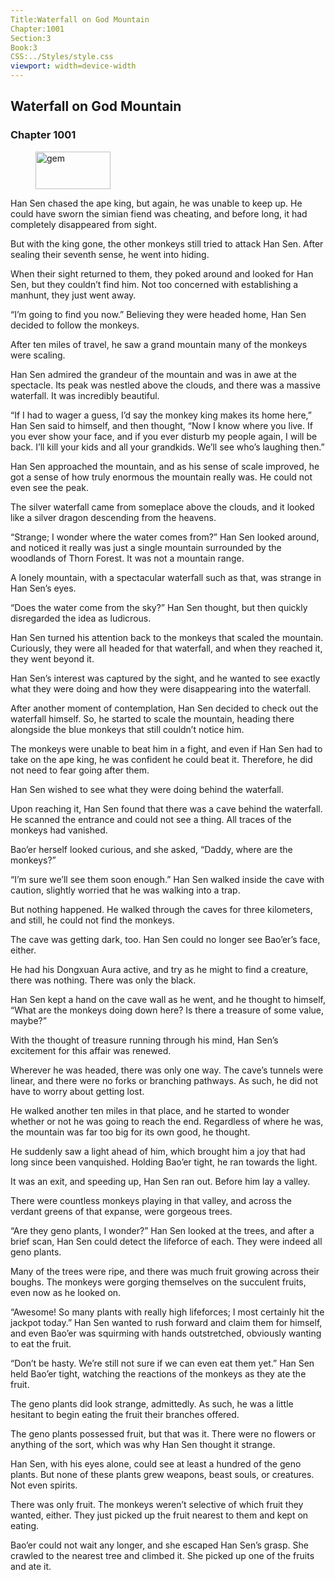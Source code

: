 ```yaml
---
Title:Waterfall on God Mountain 
Chapter:1001 
Section:3 
Book:3 
CSS:../Styles/style.css 
viewport: width=device-width
---
```

  
## Waterfall on God Mountain
### Chapter 1001
  
<figure>
	<img src="../Images/gem.gif" alt="gem" id="gem" width="120" height="60" />
</figure>
  

  
Han Sen chased the ape king, but again, he was unable to keep up. He could have sworn the simian fiend was cheating, and before long, it had completely disappeared from sight.

But with the king gone, the other monkeys still tried to attack Han Sen. After sealing their seventh sense, he went into hiding.

When their sight returned to them, they poked around and looked for Han Sen, but they couldn’t find him. Not too concerned with establishing a manhunt, they just went away.

“I’m going to find you now.” Believing they were headed home, Han Sen decided to follow the monkeys.

After ten miles of travel, he saw a grand mountain many of the monkeys were scaling.

Han Sen admired the grandeur of the mountain and was in awe at the spectacle. Its peak was nestled above the clouds, and there was a massive waterfall. It was incredibly beautiful.

“If I had to wager a guess, I’d say the monkey king makes its home here,” Han Sen said to himself, and then thought, “Now I know where you live. If you ever show your face, and if you ever disturb my people again, I will be back. I’ll kill your kids and all your grandkids. We’ll see who’s laughing then.”

Han Sen approached the mountain, and as his sense of scale improved, he got a sense of how truly enormous the mountain really was. He could not even see the peak.

The silver waterfall came from someplace above the clouds, and it looked like a silver dragon descending from the heavens.

“Strange; I wonder where the water comes from?” Han Sen looked around, and noticed it really was just a single mountain surrounded by the woodlands of Thorn Forest. It was not a mountain range.

A lonely mountain, with a spectacular waterfall such as that, was strange in Han Sen’s eyes.

“Does the water come from the sky?” Han Sen thought, but then quickly disregarded the idea as ludicrous.

Han Sen turned his attention back to the monkeys that scaled the mountain. Curiously, they were all headed for that waterfall, and when they reached it, they went beyond it.

Han Sen’s interest was captured by the sight, and he wanted to see exactly what they were doing and how they were disappearing into the waterfall.

After another moment of contemplation, Han Sen decided to check out the waterfall himself. So, he started to scale the mountain, heading there alongside the blue monkeys that still couldn’t notice him.

The monkeys were unable to beat him in a fight, and even if Han Sen had to take on the ape king, he was confident he could beat it. Therefore, he did not need to fear going after them.

Han Sen wished to see what they were doing behind the waterfall.

Upon reaching it, Han Sen found that there was a cave behind the waterfall. He scanned the entrance and could not see a thing. All traces of the monkeys had vanished.

Bao’er herself looked curious, and she asked, “Daddy, where are the monkeys?”

“I’m sure we’ll see them soon enough.” Han Sen walked inside the cave with caution, slightly worried that he was walking into a trap.

But nothing happened. He walked through the caves for three kilometers, and still, he could not find the monkeys.

The cave was getting dark, too. Han Sen could no longer see Bao’er’s face, either.

He had his Dongxuan Aura active, and try as he might to find a creature, there was nothing. There was only the black.

Han Sen kept a hand on the cave wall as he went, and he thought to himself, “What are the monkeys doing down here? Is there a treasure of some value, maybe?”

With the thought of treasure running through his mind, Han Sen’s excitement for this affair was renewed.

Wherever he was headed, there was only one way. The cave’s tunnels were linear, and there were no forks or branching pathways. As such, he did not have to worry about getting lost.

He walked another ten miles in that place, and he started to wonder whether or not he was going to reach the end. Regardless of where he was, the mountain was far too big for its own good, he thought.

He suddenly saw a light ahead of him, which brought him a joy that had long since been vanquished. Holding Bao’er tight, he ran towards the light.

It was an exit, and speeding up, Han Sen ran out. Before him lay a valley.

There were countless monkeys playing in that valley, and across the verdant greens of that expanse, were gorgeous trees.

“Are they geno plants, I wonder?” Han Sen looked at the trees, and after a brief scan, Han Sen could detect the lifeforce of each. They were indeed all geno plants.

Many of the trees were ripe, and there was much fruit growing across their boughs. The monkeys were gorging themselves on the succulent fruits, even now as he looked on.

“Awesome! So many plants with really high lifeforces; I most certainly hit the jackpot today.” Han Sen wanted to rush forward and claim them for himself, and even Bao’er was squirming with hands outstretched, obviously wanting to eat the fruit.

“Don’t be hasty. We’re still not sure if we can even eat them yet.” Han Sen held Bao’er tight, watching the reactions of the monkeys as they ate the fruit.

The geno plants did look strange, admittedly. As such, he was a little hesitant to begin eating the fruit their branches offered.

The geno plants possessed fruit, but that was it. There were no flowers or anything of the sort, which was why Han Sen thought it strange.

Han Sen, with his eyes alone, could see at least a hundred of the geno plants. But none of these plants grew weapons, beast souls, or creatures. Not even spirits.

There was only fruit. The monkeys weren’t selective of which fruit they wanted, either. They just picked up the fruit nearest to them and kept on eating.

Bao’er could not wait any longer, and she escaped Han Sen’s grasp. She crawled to the nearest tree and climbed it. She picked up one of the fruits and ate it.